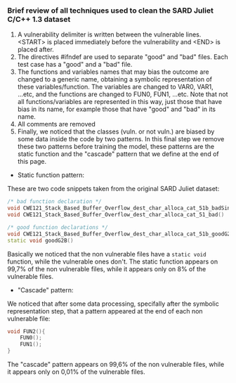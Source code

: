 ### Brief review of all techniques used to clean the SARD Juliet C/C++ 1.3 dataset

1. A vulnerability delimiter is written between the vulnerable lines. \<START\> is placed immediately before the vulnerability and \<END\> is placed after.
2. The directives #ifndef are used to separate "good" and "bad" files. Each test case has a "good" and a "bad" file.
3. The functions and variables names that may bias the outcome are changed to a generic name, obtaining a symbolic representation of these variables/function. The variables are changed to VAR0, VAR1, ...etc, and the functions are changed to FUN0, FUN1, ...etc. Note that not all functions/variables are represented in this way, just those that have bias in its name, for example those that have "good" and "bad" in its name.
4. All comments are removed
5. Finally, we noticed that the classes (vuln. or not vuln.) are biased by some data inside the code by two patterns. In this final step we remove these two patterns before training the model, these patterns are the static function and the "cascade" pattern that we define at the end of this page.

- Static function pattern:

These are two code snippets taken from the original SARD Juliet dataset:

```CPP
/* bad function declaration */
void CWE121_Stack_Based_Buffer_Overflow_dest_char_alloca_cat_51b_badSink (char * data);
void CWE121_Stack_Based_Buffer_Overflow_dest_char_alloca_cat_51_bad()
```

```CPP
/* good function declarations */
void CWE121_Stack_Based_Buffer_Overflow_dest_char_alloca_cat_51b_goodG2BSink (char * data);
static void goodG2B()
```

Basically we noticed that the non vulnerable files have a `static void` function, while the vulnerable ones don't. The static function appears on 99,7% of the non vulnerable files, while it appears only on 8% of the vulnerable files.

- "Cascade" pattern:

We noticed that after some data processing, specifally after the symbolic representation step, that a pattern appeared at the end of each non vulnerable file:

```CPP
void FUN2(){
    FUN0();
    FUN1();
}
```

The "cascade" pattern appears on 99,6% of the non vulnerable files, while it appears only on 0,01% of the vulnerable files.